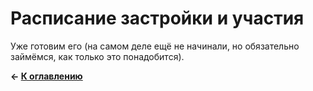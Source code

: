 # Расписание застройки и участия

Уже готовим его (на самом деле ещё не начинали, но обязательно займёмся, как только это понадобится).

**← [К оглавлению](../README.md)**